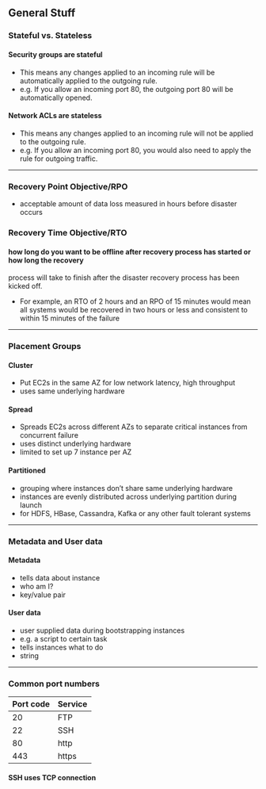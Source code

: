 ## General Stuff

### Stateful vs. Stateless
#### Security groups are stateful
- This means any changes applied to an incoming rule will be automatically applied to the outgoing rule. 
- e.g. If you allow an incoming port 80, the outgoing port 80 will be automatically opened.

#### Network ACLs are stateless
- This means any changes applied to an incoming rule will not be applied to the outgoing rule. 
- e.g. If you allow an incoming port 80, you would also need to apply the rule for outgoing traffic.

*******************************************
### Recovery Point Objective/RPO
- acceptable amount of data loss measured in hours before disaster occurs

### Recovery Time Objective/RTO 
#### how long do you want to be offline after recovery process has started or how long the recovery 
  process will take to finish after the disaster recovery process has been 
  kicked off.

- For example, an RTO of 2 hours and an RPO of 15 minutes would mean all systems 
would be recovered in two hours or less and consistent to within 15 minutes of 
the failure

*******************************************
### Placement Groups

#### Cluster
- Put EC2s in the same AZ for low network latency, high throughput
- uses same underlying hardware

#### Spread
- Spreads EC2s across different AZs to separate critical instances from concurrent failure
- uses distinct underlying hardware
- limited to set up 7 instance per AZ

#### Partitioned 
- grouping where instances don’t share same underlying hardware
- instances are evenly distributed across underlying partition during launch
- for HDFS, HBase, Cassandra, Kafka or any other fault tolerant systems

*******************************************
### Metadata and User data

#### Metadata
- tells data about instance
- who am I?
- key/value pair

#### User data
- user supplied data during bootstrapping instances
- e.g. a script to certain task
- tells instances what to do
- string

*******************************************

### Common port numbers

| Port code | Service |
|----|-----|
| 20 |	FTP |
| 22	| SSH |
|80	| http |
|443 |	https| 

#### SSH uses TCP connection
